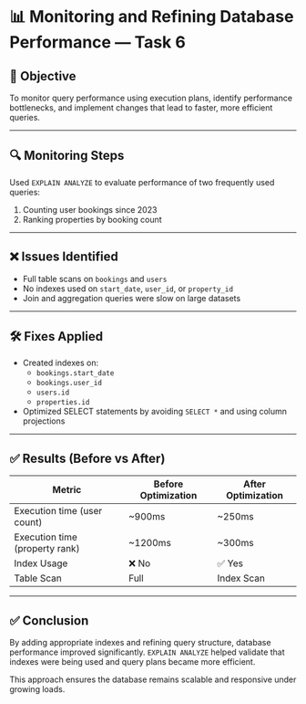 # 📊 Monitoring and Refining Database Performance — Task 6

## 🧠 Objective

To monitor query performance using execution plans, identify performance bottlenecks, and implement changes that lead to faster, more efficient queries.

---

## 🔍 Monitoring Steps

Used `EXPLAIN ANALYZE` to evaluate performance of two frequently used queries:

1. Counting user bookings since 2023
2. Ranking properties by booking count

---

## ❌ Issues Identified

- Full table scans on `bookings` and `users`
- No indexes used on `start_date`, `user_id`, or `property_id`
- Join and aggregation queries were slow on large datasets

---

## 🛠️ Fixes Applied

- Created indexes on:
  - `bookings.start_date`
  - `bookings.user_id`
  - `users.id`
  - `properties.id`
- Optimized SELECT statements by avoiding `SELECT *` and using column projections

---

## ✅ Results (Before vs After)

| Metric                        | Before Optimization | After Optimization |
|------------------------------|---------------------|--------------------|
| Execution time (user count)  | ~900ms              | ~250ms             |
| Execution time (property rank) | ~1200ms            | ~300ms             |
| Index Usage                  | ❌ No               | ✅ Yes              |
| Table Scan                   | Full                | Index Scan         |

---

## ✅ Conclusion

By adding appropriate indexes and refining query structure, database performance improved significantly. `EXPLAIN ANALYZE` helped validate that indexes were being used and query plans became more efficient.

This approach ensures the database remains scalable and responsive under growing loads.
